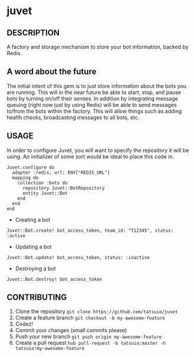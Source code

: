 juvet
=====

## DESCRIPTION

A factory and storage mechanism to store your bot information, backed by Redis.

A word about the future
-----------------------

The initial intent of this gem is to just store information about the bots you are running. This will in the near future be able to start, stop, and pause bots by turning on/off their senses. In addition by integrating message queuing (right now just by using Redis) will be able to send messages to/from the bots within the factory. This will allow things such as adding health checks, broadcasting messages to all bots, etc.

## USAGE

In order to configure Juvet, you will want to specify the repository it will be using. An initializer of some sort would be ideal to place this code in.

```
Juvet.configure do
  adapter :redis, url: ENV["REDIS_URL"]
  mapping do
    collection :bots do
      repository Juvet::BotRepository
      entity Juvet::Bot
    end
  end
end
```

* Creating a bot

```
Juvet::Bot.create! bot_access_token, team_id: "T12345", status: :active
```

* Updating a bot

```
Juvet::Bot.update! bot_access_token, status: :inactive
```

* Destroying a bot

```
Juvet::Bot.destroy! bot_access_token
```

## CONTRIBUTING

1. Clone the repository `git clone https://github.com/tatsuio/juvet`
1. Create a feature branch `git checkout -b my-awesome-feature`
1. Codez!
1. Commit your changes (small commits please)
1. Push your new branch `git push origin my-awesome-feature`
1. Create a pull request `hub pull-request -b tatsuio:master -h tatsuio:my-awesome-feature`
